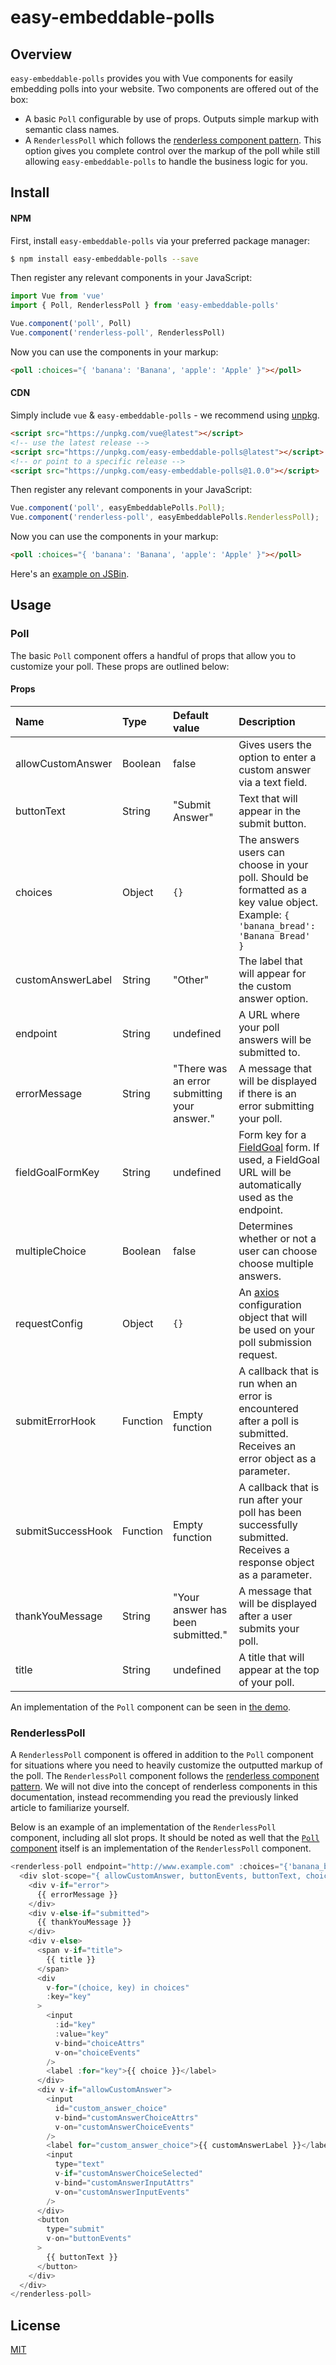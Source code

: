 # easy-embeddable-polls

## Overview

`easy-embeddable-polls` provides you with Vue components for easily embedding polls into your website. Two components are offered out of the box:

- A basic `Poll` configurable by use of props. Outputs simple markup with semantic class names.
- A `RenderlessPoll` which follows the [renderless component pattern](https://adamwathan.me/renderless-components-in-vuejs/).
This option gives you complete control over the markup of the poll while still allowing `easy-embeddable-polls` to handle the business logic for you.

## Install

#### NPM

First, install `easy-embeddable-polls` via your preferred package manager:

```bash
$ npm install easy-embeddable-polls --save
```

Then register any relevant components in your JavaScript:

```js
import Vue from 'vue'
import { Poll, RenderlessPoll } from 'easy-embeddable-polls'

Vue.component('poll', Poll)
Vue.component('renderless-poll', RenderlessPoll)
```

Now you can use the components in your markup:

```html
<poll :choices="{ 'banana': 'Banana', 'apple': 'Apple' }"></poll>
```

#### CDN

Simply include `vue` & `easy-embeddable-polls` - we recommend using [unpkg](https://unpkg.com/#/).

```html
<script src="https://unpkg.com/vue@latest"></script>
<!-- use the latest release -->
<script src="https://unpkg.com/easy-embeddable-polls@latest"></script>
<!-- or point to a specific release -->
<script src="https://unpkg.com/easy-embeddable-polls@1.0.0"></script>
```

Then register any relevant components in your JavaScript:

```js
Vue.component('poll', easyEmbeddablePolls.Poll);
Vue.component('renderless-poll', easyEmbeddablePolls.RenderlessPoll);
```

Now you can use the components in your markup:

```html
<poll :choices="{ 'banana': 'Banana', 'apple': 'Apple' }"></poll>
```

Here's an [example on JSBin](https://jsbin.com/zohebew/edit?html,js,output).

## Usage

### Poll

The basic `Poll` component offers a handful of props that allow you to customize your poll. These props are outlined below:

#### Props

| Name | Type | Default value | Description |
| :--- | :--- | :--- | :--- |
| allowCustomAnswer | Boolean | false | Gives users the option to enter a custom answer via a text field. |
| buttonText | String | "Submit Answer" | Text that will appear in the submit button. |
| choices | Object | `{}` | The answers users can choose in your poll. Should be formatted as a key value object. Example: `{ 'banana_bread': 'Banana Bread' }` |
| customAnswerLabel | String | "Other" | The label that will appear for the custom answer option. |
| endpoint | String | undefined | A URL where your poll answers will be submitted to. |
| errorMessage | String | "There was an error submitting your answer." | A message that will be displayed if there is an error submitting your poll. |
| fieldGoalFormKey | String | undefined| Form key for a [FieldGoal](https://fieldgoal.io) form. If used, a FieldGoal URL will be automatically used as the endpoint.|
| multipleChoice | Boolean | false | Determines whether or not a user can choose choose multiple answers. |
| requestConfig | Object |  `{}`  | An [axios](https://github.com/axios/axios) configuration object that will be used on your poll submission request. |
| submitErrorHook | Function | Empty function | A callback that is run when an error is encountered after a poll is submitted. Receives an error object as a parameter. |
| submitSuccessHook | Function | Empty function | A callback that is run after your poll has been successfully submitted. Receives a response object as a parameter. |
| thankYouMessage | String | "Your answer has been submitted." | A message that will be displayed after a user submits your poll. |
| title | String | undefined | A title that will appear at the top of your poll. |

An implementation of the `Poll` component can be seen in [the demo](https://github.com/tightenco/easy-embeddable-polls/blob/master/src/Demo.vue).

### RenderlessPoll

A `RenderlessPoll` component is offered in addition to the `Poll` component for situations where you need to heavily customize the outputted markup of the poll.
The `RenderlessPoll` component follows the [renderless component pattern](https://adamwathan.me/renderless-components-in-vuejs/).
We will not dive into the concept of renderless components in this documentation, instead recommending you read the previously linked article to familiarize yourself.

Below is an example of an implementation of the `RenderlessPoll` component, including all slot props. It should be noted as well that the [`Poll` component](https://github.com/tightenco/easy-embeddable-polls/blob/master/src/components/Poll.vue) itself is an implementation of the `RenderlessPoll` component.

```js
<renderless-poll endpoint="http://www.example.com" :choices="{'banana_bread': 'Banana Bread', 'wheat_bread': 'Wheat Bread', 'sourdough_bread': 'Sourdough Bread'}">
  <div slot-scope="{ allowCustomAnswer, buttonEvents, buttonText, choices, choiceAttrs, choiceEvents, customAnswerChoiceAttrs, customAnswerChoiceEvents, customAnswerChoiceSelected, customAnswerInputAttrs, customAnswerInputEvents, customAnswerLabel, error, errorMessage, inputType, submitted, thankYouMessage, title }">
    <div v-if="error">
      {{ errorMessage }}
    </div>
    <div v-else-if="submitted">
      {{ thankYouMessage }}
    </div>
    <div v-else>
      <span v-if="title">
        {{ title }}
      </span>
      <div
        v-for="(choice, key) in choices"
        :key="key"
      >
        <input
          :id="key"
          :value="key"
          v-bind="choiceAttrs"
          v-on="choiceEvents"
        />
        <label :for="key">{{ choice }}</label>
      </div>
      <div v-if="allowCustomAnswer">
        <input
          id="custom_answer_choice"
          v-bind="customAnswerChoiceAttrs"
          v-on="customAnswerChoiceEvents"
        />
        <label for="custom_answer_choice">{{ customAnswerLabel }}</label>
        <input
          type="text"
          v-if="customAnswerChoiceSelected"
          v-bind="customAnswerInputAttrs"
          v-on="customAnswerInputEvents"
        />
      </div>
      <button
        type="submit"
        v-on="buttonEvents"
      >
        {{ buttonText }}
      </button>
    </div>
  </div>
</renderless-poll>
```

## License

[MIT](https://github.com/tightenco/easy-embeddable-polls/blob/master/LICENSE.md)

